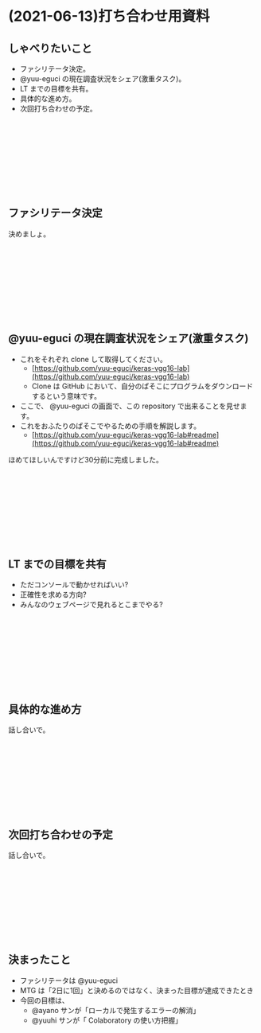 (2021-06-13)打ち合わせ用資料
===

## しゃべりたいこと

- ファシリテータ決定。
- @yuu-eguci の現在調査状況をシェア(激重タスク)。
- LT までの目標を共有。
- 具体的な進め方。
- 次回打ち合わせの予定。

&nbsp;

&nbsp;

&nbsp;

&nbsp;

&nbsp;

## ファシリテータ決定

決めましょ。

&nbsp;

&nbsp;

&nbsp;

&nbsp;

&nbsp;

## @yuu-eguci の現在調査状況をシェア(激重タスク)

- これをそれぞれ clone して取得してください。
    - [https://github.com/yuu-eguci/keras-vgg16-lab](https://github.com/yuu-eguci/keras-vgg16-lab)
    - Clone は GitHub において、自分のぱそこにプログラムをダウンロードするという意味です。
- ここで、 @yuu-eguci の画面で、この repository で出来ることを見せます。
- これをおふたりのぱそこでやるための手順を解説します。
    - [https://github.com/yuu-eguci/keras-vgg16-lab#readme](https://github.com/yuu-eguci/keras-vgg16-lab#readme)

ほめてほしいんですけど30分前に完成しました。

&nbsp;

&nbsp;

&nbsp;

&nbsp;

&nbsp;

## LT までの目標を共有

- ただコンソールで動かせればいい?
- 正確性を求める方向?
- みんなのウェブページで見れるとこまでやる?

&nbsp;

&nbsp;

&nbsp;

&nbsp;

&nbsp;

## 具体的な進め方

話し合いで。

&nbsp;

&nbsp;

&nbsp;

&nbsp;

&nbsp;

## 次回打ち合わせの予定

話し合いで。

&nbsp;

&nbsp;

&nbsp;

&nbsp;

&nbsp;

## 決まったこと

- ファシリテータは @yuu-eguci
- MTG は「2日に1回」と決めるのではなく、決まった目標が達成できたとき
- 今回の目標は、
    - @ayano サンが「ローカルで発生するエラーの解消」
    - @yuuhi サンが「 Colaboratory の使い方把握」
